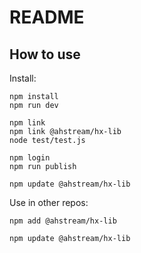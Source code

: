 # README

## How to use

Install:

```
npm install
npm run dev

npm link
npm link @ahstream/hx-lib
node test/test.js

npm login
npm run publish

npm update @ahstream/hx-lib
```

Use in other repos:

```
npm add @ahstream/hx-lib

npm update @ahstream/hx-lib
```
